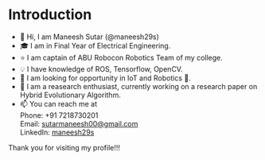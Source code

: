 # Introduction
- 👋 Hi, I am Maneesh Sutar (@maneesh29s) 
- 🎓 I am in Final Year of Electrical Engineering. 
- ⭐ I am captain of ABU Robocon Robotics Team of my college.
- 💡 I have knowledge of ROS, Tensorflow, OpenCV.
- 👀 I am looking for opportunity in IoT and Robotics 🤖.
- 💞️ I am a reasearch enthusiast, currently working on a research paper on Hybrid Evolutionary Algorithm.
- 📫 You can reach me at <br />
      Phone: +91 7218730201 <br />
      Email: sutarmaneesh00@gmail.com <br />
      LinkedIn: [maneesh29s](https://www.linkedin.com/in/maneesh29s) <br />

Thank you for visiting my profile!!! <br />


<!---
maneesh29s/maneesh29s is a ✨ special ✨ repository because its `README.md` (this file) appears on your GitHub profile.
You can click the Preview link to take a look at your changes.
--->
